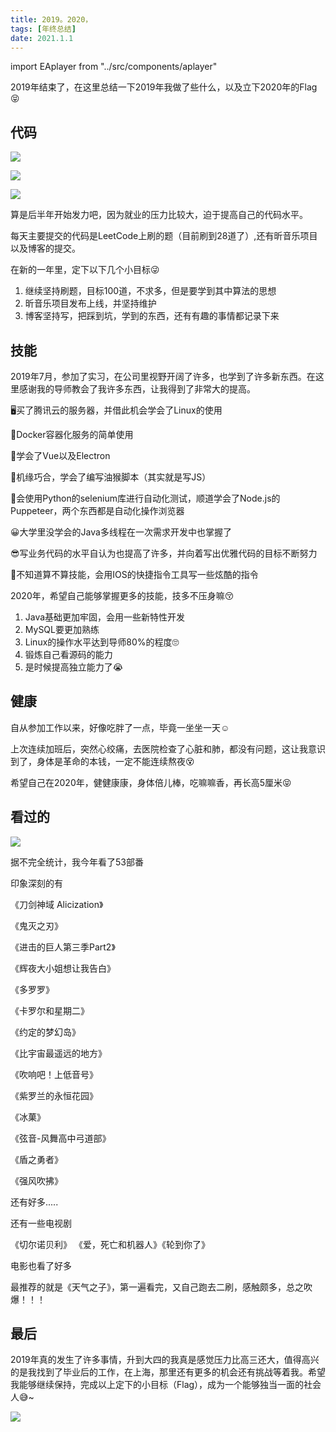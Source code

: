 ```yaml
---
title: 2019。2020，
tags: [年终总结]
date: 2021.1.1
---
```

import EAplayer from "../src/components/aplayer"

<EAplayer songId={514774419}/>

2019年结束了，在这里总结一下2019年我做了些什么，以及立下2020年的Flag :stuck_out_tongue_closed_eyes:
<!--truncate-->
## 代码

![](https://cdn.ego1st.cn/postImg/githubcode.jpg)

![](https://cdn.ego1st.cn/postImg/LeetCodeNum.jpg)

![](https://cdn.ego1st.cn/postImg/XinMusic.jpg)

算是后半年开始发力吧，因为就业的压力比较大，迫于提高自己的代码水平。

每天主要提交的代码是LeetCode上刷的题（目前刷到28道了）,还有昕音乐项目以及博客的提交。

在新的一年里，定下以下几个小目标:stuck_out_tongue_winking_eye:

1. 继续坚持刷题，目标100道，不求多，但是要学到其中算法的思想
2. 昕音乐项目发布上线，并坚持维护
3. 博客坚持写，把踩到坑，学到的东西，还有有趣的事情都记录下来



## 技能

2019年7月，参加了实习，在公司里视野开阔了许多，也学到了许多新东西。在这里感谢我的导师教会了我许多东西，让我得到了非常大的提高。

:desktop_computer:买了腾讯云的服务器，并借此机会学会了Linux的使用

:robot:Docker容器化服务的简单使用

:rocket:学会了Vue以及Electron

:drooling_face:机缘巧合，学会了编写油猴脚本（其实就是写JS）

:telescope:会使用Python的selenium库进行自动化测试，顺道学会了Node.js的Puppeteer，两个东西都是自动化操作浏览器

:grinning:大学里没学会的Java多线程在一次需求开发中也掌握了

:sunglasses:写业务代码的水平自认为也提高了许多，并向着写出优雅代码的目标不断努力

:thinking:不知道算不算技能，会用IOS的快捷指令工具写一些炫酷的指令



2020年，希望自己能够掌握更多的技能，技多不压身嘛:kissing_closed_eyes:

1. Java基础更加牢固，会用一些新特性开发
2. MySQL要更加熟练
3. Linux的操作水平达到导师80%的程度:roll_eyes:
4. 锻炼自己看源码的能力
5. 是时候提高独立能力了:sob:



## 健康

自从参加工作以来，好像吃胖了一点，毕竟一坐坐一天:relaxed:

上次连续加班后，突然心绞痛，去医院检查了心脏和肺，都没有问题，这让我意识到了，身体是革命的本钱，一定不能连续熬夜:dizzy_face:

希望自己在2020年，健健康康，身体倍儿棒，吃嘛嘛香，再长高5厘米:stuck_out_tongue_closed_eyes:



## 看过的

![](https://cdn.ego1st.cn/postImg/fanju.jpg)

据不完全统计，我今年看了53部番

印象深刻的有

《刀剑神域 Alicization》

《鬼灭之刃》

《进击的巨人第三季Part2》

《辉夜大小姐想让我告白》

《多罗罗》

《卡罗尔和星期二》

《约定的梦幻岛》

《比宇宙最遥远的地方》

《吹响吧！上低音号》

《紫罗兰的永恒花园》

《冰菓》

《弦音-风舞高中弓道部》

《盾之勇者》

《强风吹拂》

还有好多.....



还有一些电视剧

《切尔诺贝利》 《爱，死亡和机器人》《轮到你了》 



电影也看了好多

最推荐的就是《天气之子》，第一遍看完，又自己跑去二刷，感触颇多，总之吹爆！！！



## 最后

2019年真的发生了许多事情，升到大四的我真是感觉压力比高三还大，值得高兴的是我找到了毕业后的工作，在上海，那里还有更多的机会还有挑战等着我。希望我能够继续保持，完成以上定下的小目标（Flag），成为一个能够独当一面的社会人:sweat_smile:~

![](https://cdn.ego1st.cn/postImg/happynewyear2020.jpg)





 